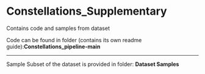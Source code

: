 # Constellations_Supplementary
Contains code and samples from dataset 

Code can be found in folder (contains its own readme guide):**Constellations_pipeline-main**

---
Sample Subset of the dataset is provided in folder: **Dataset Samples**



